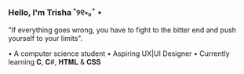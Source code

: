 ### Hello, I'm Trisha ˚୨୧⋆｡˚ ⋆

"If everything goes wrong, you have to fight to the bitter end and push yourself to your limits".

• A computer science student
• Aspiring UX|UI Designer
• Currently learning 𝐂, 𝐂#, 𝐇𝐓𝐌𝐋 & 𝐂𝐒𝐒

